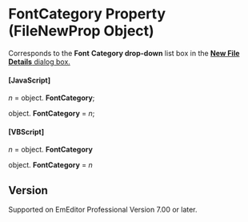 # FontCategory Property (FileNewProp Object)

Corresponds to the **Font**
**Category drop-down** list box in the
[**New File Details** dialog box.](../../dlg/properties/file/new_details/index)

#### \[JavaScript\]

_n_ = object. **FontCategory**;

object. **FontCategory** = _n_;

#### \[VBScript\]

_n_ = object. **FontCategory**

object. **FontCategory** = _n_

## Version

Supported on EmEditor Professional Version 7.00 or later.
